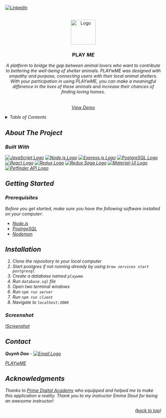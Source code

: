 <div align="center" id="top"></div>

[![LinkedIn][linkedin]][Linkedin]

<br />
<div align="center">
  <a href="https://github.com/quynhngandao/PLAYwME-solo-project">
    <img src="logo.png" alt="Logo" width="80" height="80">
  </a>

<h3 align="center">PLAY
              <i className='fa-solid fa-paw' />
              ME</h3>

  <p align="center">
          A platform to bridge the gap between animal lovers who want
          to contribute to bettering the well-being of shelter animals. PLAYwME
          was designed with empathy and purpose, connecting users with their
          local animal shelters. With your participation in using PLAYwME, you
          can make a meaningful difference in the lives of these animals and
          increase their chances of finding loving homes.
    <br />
    <br />
    <br />
    <a href="#Screenshot">View Demo</a>
  </p>
</div>

<!-- TABLE OF CONTENTS -->
<details>
  <summary>Table of Contents</summary>
  <ol>
    <li>
      <a href="#about-the-project">About The Project</a>
      <ul>
        <li><a href="#built-with">Built With</a></li>
      </ul>
    </li>
    <li>
      <a href="#getting-started">Getting Started</a>
      <ul>
        <li><a href="#prerequisites">Prerequisites</a></li>
        <li><a href="#installation">Installation</a></li>
      </ul>
    </li>
    <li><a href="#contact">Contact</a></li>
    <li><a href="#acknowledgments">Acknowledgments</a></li>
  </ol>
</details>

## About The Project

### Built With

[![JavaScript Logo][javascript.js]][Javascript]
[![Node.js Logo][node.js]][Node]
[![Express.js Logo][express.js]][Express]
[![PostgreSQL Logo][postgresql]][PostgreSQL]
[![React Logo][react.js]][React]
[![Redux Logo][redux]][Redux]
[![Redux Saga Logo][redux-saga]][Redux-Saga]
[![Material-UI Logo][mui]][MUI]
[![Petfinder API Logo][api]][API]

## Getting Started

### Prerequisites

Before you get started, make sure you have the following software installed on your computer:

- [Node.js](https://nodejs.org/en/)
- [PostrgeSQL](https://www.postgresql.org/)
- [Nodemon](https://nodemon.io/)

## Installation

1. Clone the repository to your local computer
1. Start postgres if not running already by using `brew services start postgresql`
1. Create a database named `playwme`
1. Run `database.sql` file
1. Open two terminal windows
1. Run `npm run server`
1. Run `npm run client`
1. Navigate to `localhost:3000`

### Screenshot

[!Screenshot](public/images/Screenshot.gif)

## Contact

**Quynh Dao** - [![Email Logo][email]][Email]

[PLAYwME](https://github.com/quynhngandao/PLAYwME-solo-project)

<!-- ACKNOWLEDGMENTS -->

## Acknowledgments

Thanks to [Prime Digital Academy](www.primeacademy.io) who equipped and helped me to make this application a reality. Thank you to my instructor Emma Stout for being an awesome instructor!

<p align="right">(<a href="#top">back to top</a>)</p>

<!-- MARKDOWN LINKS & IMAGES -->
<!-- https://www.markdownguide.org/basic-syntax/#reference-style-links -->

[linkedin]: https://img.shields.io/badge/-LinkedIn-black.svg?style=for-the-badge&logo=linkedin&colorB=555
[Linkedin]: https://www.linkedin.com/in/daoquynh29/
[react.js]: https://img.shields.io/badge/React-20232A?style=for-the-badge&logo=react&logoColor=61DAFB
[React]: https://reactjs.org/
[javascript.js]: https://img.shields.io/badge/JavaScript-20232A?style=for-the-badge&logo=JavaScript&logoColor=F7DF1E
[Javascript]: https://www.javascript.com/
[node.js]: https://img.shields.io/badge/Node.js-20232A?style=for-the-badge&logo=Node.js&logoColor=339933
[Node]: https://nodejs.org/en/
[express.js]: https://img.shields.io/badge/Express.js-20232A?style=for-the-badge&logo=Express&logoColor=F7DF1E
[Express]: https://expressjs.com/
[postgresql]: https://img.shields.io/badge/PostgreSQL-20232A?style=for-the-badge&logo=PostgreSQL&logoColor=4169E1
[PostgreSQL]: https://www.postgresql.org/
[redux]: https://img.shields.io/badge/Redux-20232A?style=for-the-badge&logo=Redux&logoColor=764ABC
[Redux]: https://redux.js.org/
[redux-saga]: https://img.shields.io/badge/Redux_Saga-20232A?style=for-the-badge&logo=Redux-Saga&logoColor=999999
[Redux-Saga]: https://redux-saga.js.org/
[mui]: https://img.shields.io/badge/Material_UI-20232A?style=for-the-badge&logo=MUI&logoColor=007FFF
[MUI]: https://mui.com/
[Screenshot]: https://github.com/quynhngandao/PLAYwME-solo-project/blob/main/public/images/Screenshot.gif
[email]: https://img.icons8.com/?size=2x&id=108806&format=png
[Email]: dj@weheartmusic.com
[API]: https://restfulapi.net/
[api]: https://upload.wikimedia.org/wikipedia/commons/b/b2/Petfinder_logo.png
